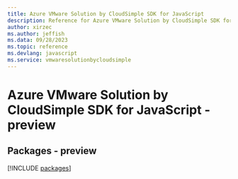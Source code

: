 ```yaml
---
title: Azure VMware Solution by CloudSimple SDK for JavaScript
description: Reference for Azure VMware Solution by CloudSimple SDK for JavaScript
author: xirzec
ms.author: jeffish
ms.data: 09/28/2023
ms.topic: reference
ms.devlang: javascript
ms.service: vmwaresolutionbycloudsimple
---
```

# Azure VMware Solution by CloudSimple SDK for JavaScript - preview
## Packages - preview
[!INCLUDE [packages](vmware-solution-by-cloudsimple-index.md)]